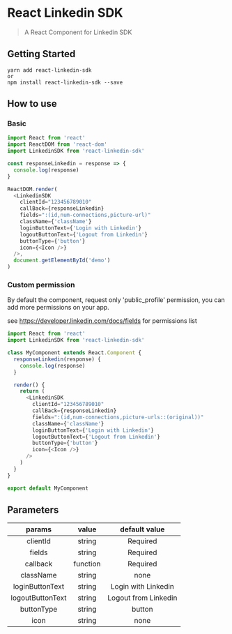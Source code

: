 # React Linkedin SDK

> A React Component for Linkedin SDK

## Getting Started

```shell
yarn add react-linkedin-sdk
or
npm install react-linkedin-sdk --save
```

## How to use

### Basic

```js
import React from 'react'
import ReactDOM from 'react-dom'
import LinkedinSDK from 'react-linkedin-sdk'

const responseLinkedin = response => {
  console.log(response)
}

ReactDOM.render(
  <LinkedinSDK
    clientId="123456789010"
    callBack={responseLinkedin}
    fields=":(id,num-connections,picture-url)"
    className={'className'}
    loginButtonText={'Login with Linkedin'}
    logoutButtonText={'Logout from Linkedin'}
    buttonType={'button'}
    icon={<Icon />}
  />,
  document.getElementById('demo')
)
```

### Custom permission

By default the component, request only 'public_profile' permission, you can add more permissions on your app.

see https://developer.linkedin.com/docs/fields for permissions list

```js
import React from 'react'
import LinkedinSDK from 'react-linkedin-sdk'

class MyComponent extends React.Component {
  responseLinkedin(response) {
    console.log(response)
  }

  render() {
    return (
      <LinkedinSDK
        clientId="123456789010"
        callBack={responseLinkedin}
        fields=":(id,num-connections,picture-urls::(original))"
        className={'className'}
        loginButtonText={'Login with Linkedin'}
        logoutButtonText={'Logout from Linkedin'}
        buttonType={'button'}
        icon={<Icon />}
      />
    )
  }
}

export default MyComponent
```

## Parameters

|      params      |  value   |    default value     |
| :--------------: | :------: | :------------------: |
|     clientId     |  string  |       Required       |
|      fields      |  string  |       Required       |
|     callback     | function |       Required       |
|    className     |  string  |         none         |
| loginButtonText  |  string  | Login with Linkedin  |
| logoutButtonText |  string  | Logout from Linkedin |
|    buttonType    |  string  |        button        |
|       icon       |  string  |         none         |

